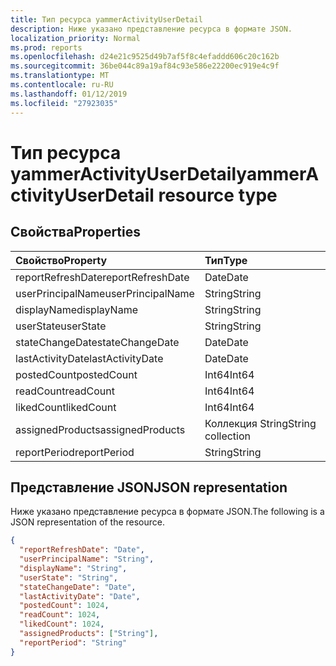 ```yaml
---
title: Тип ресурса yammerActivityUserDetail
description: Ниже указано представление ресурса в формате JSON.
localization_priority: Normal
ms.prod: reports
ms.openlocfilehash: d24e21c9525d49b7af5f8c4efaddd606c20c162b
ms.sourcegitcommit: 36be044c89a19af84c93e586e22200ec919e4c9f
ms.translationtype: MT
ms.contentlocale: ru-RU
ms.lasthandoff: 01/12/2019
ms.locfileid: "27923035"
---
```

# <a name="yammeractivityuserdetail-resource-type"></a><span data-ttu-id="3eb49-103">Тип ресурса yammerActivityUserDetail</span><span class="sxs-lookup"><span data-stu-id="3eb49-103">yammerActivityUserDetail resource type</span></span>

## <a name="properties"></a><span data-ttu-id="3eb49-104">Свойства</span><span class="sxs-lookup"><span data-stu-id="3eb49-104">Properties</span></span>

| <span data-ttu-id="3eb49-105">Свойство</span><span class="sxs-lookup"><span data-stu-id="3eb49-105">Property</span></span>          | <span data-ttu-id="3eb49-106">Тип</span><span class="sxs-lookup"><span data-stu-id="3eb49-106">Type</span></span>              |
| :---------------- | :---------------- |
| <span data-ttu-id="3eb49-107">reportRefreshDate</span><span class="sxs-lookup"><span data-stu-id="3eb49-107">reportRefreshDate</span></span> | <span data-ttu-id="3eb49-108">Date</span><span class="sxs-lookup"><span data-stu-id="3eb49-108">Date</span></span>              |
| <span data-ttu-id="3eb49-109">userPrincipalName</span><span class="sxs-lookup"><span data-stu-id="3eb49-109">userPrincipalName</span></span> | <span data-ttu-id="3eb49-110">String</span><span class="sxs-lookup"><span data-stu-id="3eb49-110">String</span></span>            |
| <span data-ttu-id="3eb49-111">displayName</span><span class="sxs-lookup"><span data-stu-id="3eb49-111">displayName</span></span>       | <span data-ttu-id="3eb49-112">String</span><span class="sxs-lookup"><span data-stu-id="3eb49-112">String</span></span>            |
| <span data-ttu-id="3eb49-113">userState</span><span class="sxs-lookup"><span data-stu-id="3eb49-113">userState</span></span>         | <span data-ttu-id="3eb49-114">String</span><span class="sxs-lookup"><span data-stu-id="3eb49-114">String</span></span>            |
| <span data-ttu-id="3eb49-115">stateChangeDate</span><span class="sxs-lookup"><span data-stu-id="3eb49-115">stateChangeDate</span></span>   | <span data-ttu-id="3eb49-116">Date</span><span class="sxs-lookup"><span data-stu-id="3eb49-116">Date</span></span>              |
| <span data-ttu-id="3eb49-117">lastActivityDate</span><span class="sxs-lookup"><span data-stu-id="3eb49-117">lastActivityDate</span></span>  | <span data-ttu-id="3eb49-118">Date</span><span class="sxs-lookup"><span data-stu-id="3eb49-118">Date</span></span>              |
| <span data-ttu-id="3eb49-119">postedCount</span><span class="sxs-lookup"><span data-stu-id="3eb49-119">postedCount</span></span>       | <span data-ttu-id="3eb49-120">Int64</span><span class="sxs-lookup"><span data-stu-id="3eb49-120">Int64</span></span>             |
| <span data-ttu-id="3eb49-121">readCount</span><span class="sxs-lookup"><span data-stu-id="3eb49-121">readCount</span></span>         | <span data-ttu-id="3eb49-122">Int64</span><span class="sxs-lookup"><span data-stu-id="3eb49-122">Int64</span></span>             |
| <span data-ttu-id="3eb49-123">likedCount</span><span class="sxs-lookup"><span data-stu-id="3eb49-123">likedCount</span></span>        | <span data-ttu-id="3eb49-124">Int64</span><span class="sxs-lookup"><span data-stu-id="3eb49-124">Int64</span></span>             |
| <span data-ttu-id="3eb49-125">assignedProducts</span><span class="sxs-lookup"><span data-stu-id="3eb49-125">assignedProducts</span></span>  | <span data-ttu-id="3eb49-126">Коллекция String</span><span class="sxs-lookup"><span data-stu-id="3eb49-126">String collection</span></span> |
| <span data-ttu-id="3eb49-127">reportPeriod</span><span class="sxs-lookup"><span data-stu-id="3eb49-127">reportPeriod</span></span>      | <span data-ttu-id="3eb49-128">String</span><span class="sxs-lookup"><span data-stu-id="3eb49-128">String</span></span>            |

## <a name="json-representation"></a><span data-ttu-id="3eb49-129">Представление JSON</span><span class="sxs-lookup"><span data-stu-id="3eb49-129">JSON representation</span></span>

<span data-ttu-id="3eb49-130">Ниже указано представление ресурса в формате JSON.</span><span class="sxs-lookup"><span data-stu-id="3eb49-130">The following is a JSON representation of the resource.</span></span>

<!-- {
  "blockType": "resource",
  "@odata.type": "microsoft.graph.yammerActivityUserDetail"
} -->

```json
{
  "reportRefreshDate": "Date", 
  "userPrincipalName": "String", 
  "displayName": "String", 
  "userState": "String", 
  "stateChangeDate": "Date", 
  "lastActivityDate": "Date", 
  "postedCount": 1024, 
  "readCount": 1024, 
  "likedCount": 1024, 
  "assignedProducts": ["String"], 
  "reportPeriod": "String"
}
```
